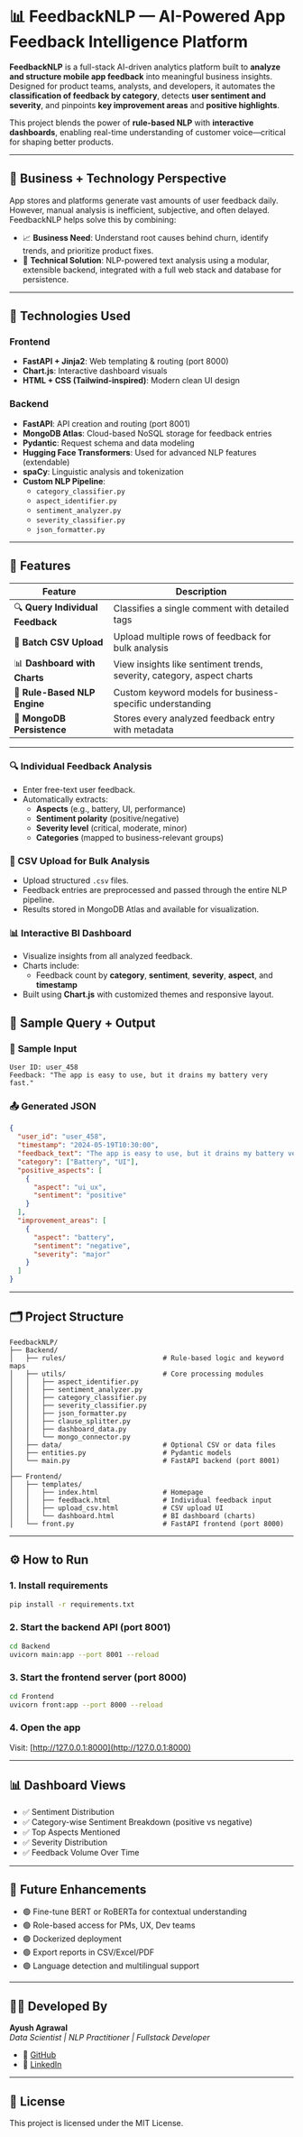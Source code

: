 # 📊 FeedbackNLP — AI-Powered App Feedback Intelligence Platform

**FeedbackNLP** is a full-stack AI-driven analytics platform built to **analyze and structure mobile app feedback** into meaningful business insights. Designed for product teams, analysts, and developers, it automates the **classification of feedback by category**, detects **user sentiment and severity**, and pinpoints **key improvement areas** and **positive highlights**.

This project blends the power of **rule-based NLP** with **interactive dashboards**, enabling real-time understanding of customer voice—critical for shaping better products.

---

## 💼 Business + Technology Perspective

App stores and platforms generate vast amounts of user feedback daily. However, manual analysis is inefficient, subjective, and often delayed. FeedbackNLP helps solve this by combining:
- 📈 **Business Need**: Understand root causes behind churn, identify trends, and prioritize product fixes.
- 🤖 **Technical Solution**: NLP-powered text analysis using a modular, extensible backend, integrated with a full web stack and database for persistence.

---

## 🔧 Technologies Used

### **Frontend**
- **FastAPI + Jinja2**: Web templating & routing (port 8000)
- **Chart.js**: Interactive dashboard visuals
- **HTML + CSS (Tailwind-inspired)**: Modern clean UI design

### **Backend**
- **FastAPI**: API creation and routing (port 8001)
- **MongoDB Atlas**: Cloud-based NoSQL storage for feedback entries
- **Pydantic**: Request schema and data modeling
- **Hugging Face Transformers**: Used for advanced NLP features (extendable)
- **spaCy**: Linguistic analysis and tokenization
- **Custom NLP Pipeline**:
  - `category_classifier.py`
  - `aspect_identifier.py`
  - `sentiment_analyzer.py`
  - `severity_classifier.py`
  - `json_formatter.py`

---

## 🚀 Features

| Feature                     | Description                                                                 |
|----------------------------|-----------------------------------------------------------------------------|
| 🔍 **Query Individual Feedback** | Classifies a single comment with detailed tags                       |
| 📂 **Batch CSV Upload**         | Upload multiple rows of feedback for bulk analysis                    |
| 📊 **Dashboard with Charts**    | View insights like sentiment trends, severity, category, aspect charts |
| 🧠 **Rule-Based NLP Engine**    | Custom keyword models for business-specific understanding              |
| 💾 **MongoDB Persistence**      | Stores every analyzed feedback entry with metadata                     |

---
### 🔍 Individual Feedback Analysis
- Enter free-text user feedback.
- Automatically extracts:
  - **Aspects** (e.g., battery, UI, performance)
  - **Sentiment polarity** (positive/negative)
  - **Severity level** (critical, moderate, minor)
  - **Categories** (mapped to business-relevant groups)

### 📁 CSV Upload for Bulk Analysis
- Upload structured `.csv` files.
- Feedback entries are preprocessed and passed through the entire NLP pipeline.
- Results stored in MongoDB Atlas and available for visualization.

### 📊 Interactive BI Dashboard
- Visualize insights from all analyzed feedback.
- Charts include:
  - Feedback count by **category**, **sentiment**, **severity**, **aspect**, and **timestamp**
- Built using **Chart.js** with customized themes and responsive layout.


## 🧪 Sample Query + Output

### 🔎 **Sample Input**
```
User ID: user_458  
Feedback: "The app is easy to use, but it drains my battery very fast."
```

### 📤 **Generated JSON**
```json
{
  "user_id": "user_458",
  "timestamp": "2024-05-19T10:30:00",
  "feedback_text": "The app is easy to use, but it drains my battery very fast.",
  "category": ["Battery", "UI"],
  "positive_aspects": [
    {
      "aspect": "ui_ux",
      "sentiment": "positive"
    }
  ],
  "improvement_areas": [
    {
      "aspect": "battery",
      "sentiment": "negative",
      "severity": "major"
    }
  ]
}
```

---

## 🗂️ Project Structure

```
FeedbackNLP/
├── Backend/
│   ├── rules/                        # Rule-based logic and keyword maps
│   ├── utils/                        # Core processing modules
│   │   ├── aspect_identifier.py
│   │   ├── sentiment_analyzer.py
│   │   ├── category_classifier.py
│   │   ├── severity_classifier.py
│   │   ├── json_formatter.py
│   │   ├── clause_splitter.py
│   │   ├── dashboard_data.py
│   │   └── mongo_connector.py
│   ├── data/                         # Optional CSV or data files
│   ├── entities.py                   # Pydantic models
│   └── main.py                       # FastAPI backend (port 8001)
│
├── Frontend/
│   ├── templates/
│   │   ├── index.html                # Homepage
│   │   ├── feedback.html             # Individual feedback input
│   │   ├── upload_csv.html           # CSV upload UI
│   │   └── dashboard.html            # BI dashboard (charts)
│   └── front.py                      # FastAPI frontend (port 8000)
```

---

## ⚙️ How to Run

### 1. Install requirements
```bash
pip install -r requirements.txt
```

### 2. Start the backend API (port 8001)
```bash
cd Backend
uvicorn main:app --port 8001 --reload
```

### 3. Start the frontend server (port 8000)
```bash
cd Frontend
uvicorn front:app --port 8000 --reload
```

### 4. Open the app
Visit: [http://127.0.0.1:8000](http://127.0.0.1:8000)

---

## 📊 Dashboard Views

- ✅ Sentiment Distribution
- ✅ Category-wise Sentiment Breakdown (positive vs negative)
- ✅ Top Aspects Mentioned
- ✅ Severity Distribution
- ✅ Feedback Volume Over Time

---

## 🧠 Future Enhancements

- 🟢 Fine-tune BERT or RoBERTa for contextual understanding  
- 🟢 Role-based access for PMs, UX, Dev teams  
- 🟢 Dockerized deployment  
- 🟢 Export reports in CSV/Excel/PDF  
- 🟢 Language detection and multilingual support  

---

## 👨‍💻 Developed By

**Ayush Agrawal**  
*Data Scientist | NLP Practitioner | Fullstack Developer*  
- 🔗 [GitHub](https://github.com/agrawalayush730)  
- 🔗 [LinkedIn](https://www.linkedin.com/in/ayush-agrawal-590254253/)  

---

## 📄 License

This project is licensed under the MIT License.

